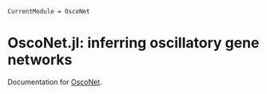 ```@meta
CurrentModule = OscoNet
```

# OscoNet.jl: inferring oscillatory gene networks

Documentation for [OscoNet](https://github.com/burtonjosh/OscoNet.jl).